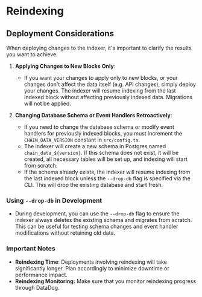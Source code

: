 # Reindexing

## Deployment Considerations

When deploying changes to the indexer, it's important to clarify the results you want to achieve:

1. **Applying Changes to New Blocks Only**:
    - If you want your changes to apply only to new blocks, or your changes don't affect the data itself (e.g. API changes), simply deploy your changes. The indexer will resume indexing from the last indexed block without affecting previously indexed data. Migrations will not be applied.

2. **Changing Database Schema or Event Handlers Retroactively**:
    - If you need to change the database schema or modify event handlers for previously indexed blocks, you must increment the `CHAIN_DATA_VERSION` constant in `src/config.ts`.
    - The indexer will create a new schema in Postgres named `chain_data_${version}`. If this schema does not exist, it will be created, all necessary tables will be set up, and indexing will start from scratch.
    - If the schema already exists, the indexer will resume indexing from the last indexed block unless the `--drop-db` flag is specified via the CLI. This will drop the existing database and start fresh.

### Using `--drop-db` in Development

- During development, you can use the `--drop-db` flag to ensure the indexer always deletes the existing schema and migrates from scratch. This can be useful for testing schema changes and event handler modifications without retaining old data.

### Important Notes

- **Reindexing Time**: Deployments involving reindexing will take significantly longer. Plan accordingly to minimize downtime or performance impact.
- **Reindexing Monitoring:** Make sure that you monitor reindexing progress through DataDog.

